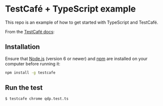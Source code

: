# TestCafé + TypeScript example

This repo is an example of how to get started with TypeScript and TestCafé.

From the [TestCafé docs](https://github.com/DevExpress/testcafe#getting-started):

## Installation

Ensure that [Node.js](https://nodejs.org/) (version 6 or newer) and [npm](https://www.npmjs.com/) are installed on your computer before running it:

```sh
npm install -g testcafe
```

## Run the test

`$ testcafe chrome qdp.test.ts`
